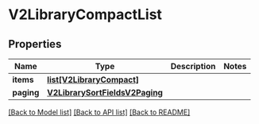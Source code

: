 # V2LibraryCompactList

## Properties
Name | Type | Description | Notes
------------ | ------------- | ------------- | -------------
**items** | [**list[V2LibraryCompact]**](V2LibraryCompact.md) |  | 
**paging** | [**V2LibrarySortFieldsV2Paging**](V2LibrarySortFieldsV2Paging.md) |  | 

[[Back to Model list]](../README.md#documentation-for-models) [[Back to API list]](../README.md#documentation-for-api-endpoints) [[Back to README]](../README.md)

